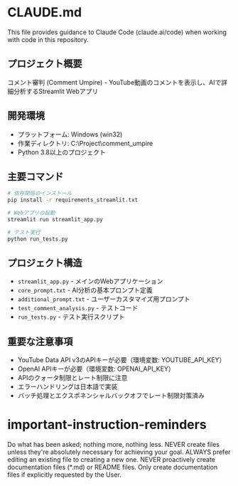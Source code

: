 # CLAUDE.md

This file provides guidance to Claude Code (claude.ai/code) when working with code in this repository.

## プロジェクト概要

コメント審判 (Comment Umpire) - YouTube動画のコメントを表示し、AIで詳細分析するStreamlit Webアプリ

## 開発環境

- プラットフォーム: Windows (win32)
- 作業ディレクトリ: C:\Project\comment_umpire
- Python 3.8以上のプロジェクト

## 主要コマンド

```bash
# 依存関係のインストール
pip install -r requirements_streamlit.txt

# Webアプリの起動
streamlit run streamlit_app.py

# テスト実行
python run_tests.py
```

## プロジェクト構造

- `streamlit_app.py` - メインのWebアプリケーション
- `core_prompt.txt` - AI分析の基本プロンプト定義
- `additional_prompt.txt` - ユーザーカスタマイズ用プロンプト
- `test_comment_analysis.py` - テストコード
- `run_tests.py` - テスト実行スクリプト

## 重要な注意事項

- YouTube Data API v3のAPIキーが必要（環境変数: YOUTUBE_API_KEY）
- OpenAI APIキーが必要（環境変数: OPENAI_API_KEY）
- APIのクォータ制限とレート制限に注意
- エラーハンドリングは日本語で実装
- バッチ処理とエクスポネンシャルバックオフでレート制限対策済み

# important-instruction-reminders
Do what has been asked; nothing more, nothing less.
NEVER create files unless they're absolutely necessary for achieving your goal.
ALWAYS prefer editing an existing file to creating a new one.
NEVER proactively create documentation files (*.md) or README files. Only create documentation files if explicitly requested by the User.